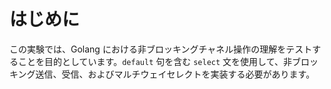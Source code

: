 # はじめに

この実験では、Golang における非ブロッキングチャネル操作の理解をテストすることを目的としています。`default` 句を含む `select` 文を使用して、非ブロッキング送信、受信、およびマルチウェイセレクトを実装する必要があります。

